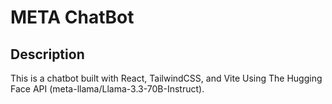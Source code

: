 # META ChatBot

## Description

This is a chatbot built with React, TailwindCSS, and Vite Using The Hugging Face API (meta-llama/Llama-3.3-70B-Instruct).
